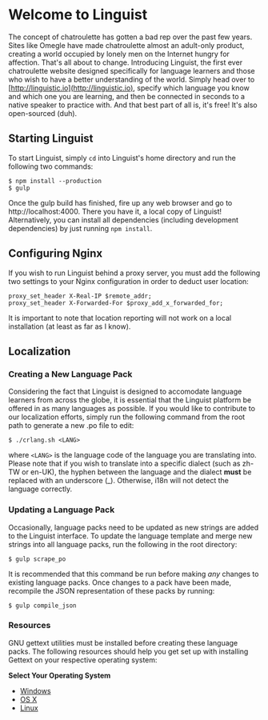 # Welcome to Linguist

The concept of chatroulette has gotten a bad rep over the past few years. Sites like Omegle have made chatroulette almost an adult-only product, creating a world occupied by lonely men on the Internet hungry for affection. That's all about to change. Introducing Linguist, the first ever chatroulette website designed specifically for language learners and those who wish to have a better understanding of the world. Simply head over to [http://linguistic.io](http://linguistic.io), specify which language you know and which one you are learning, and then be connected in seconds to a native speaker to practice with. And that best part of all is, it's free! It's also open-sourced (duh).

## Starting Linguist

To start Linguist, simply `cd` into Linguist's home directory and run the following two commands:

	$ npm install --production
	$ gulp
		
Once the gulp build has finished, fire up any web browser and go to http://localhost:4000. There you have it, a local copy of Linguist! Alternatively, you can install all dependencies (including development dependencies) by just running `npm install`.

## Configuring Nginx

If you wish to run Linguist behind a proxy server, you must add the following two settings to your Nginx configuration in order to deduct user location:

	proxy_set_header X-Real-IP $remote_addr;
	proxy_set_header X-Forwarded-For $proxy_add_x_forwarded_for;
	
It is important to note that location reporting will not work on a local installation (at least as far as I know).

## Localization
### Creating a New Language Pack

Considering the fact that Linguist is designed to accomodate language learners from across the globe, it is essential that the Linguist platform be offered in as many languages as possible. If you would like to contribute to our localization efforts, simply run the following command from the root path to generate a new .po file to edit:

	$ ./crlang.sh <LANG>

where `<LANG>` is the language code of the language you are translating into. Please note that if you wish to translate into a specific dialect (such as zh-TW or en-UK), the hyphen between the language and the dialect __must__ be replaced with an underscore (_). Otherwise, i18n will not detect the language correctly.

### Updating a Language Pack

Occasionally, language packs need to be updated as new strings are added to the Linguist interface. To update the language template and merge new strings into all language packs, run the following in the root directory:

	$ gulp scrape_po

It is recommended that this command be run before making _any_ changes to existing language packs. Once changes to a pack have been made, recompile the JSON representation of these packs by running:

	$ gulp compile_json

### Resources
GNU gettext utilities must be installed before creating these language packs. The following resources should help you get set up with installing Gettext on your respective operating system: 

**Select Your Operating System**

* [Windows](https://www.nuget.org/packages/Gettext.Tools/)
* [OS X](http://arielvb.readthedocs.org/en/latest/docs/mac/commandline.html#gettext)
* [Linux](https://www.gnu.org/software/gettext/manual/html_node/index.html#SEC_Contents)
